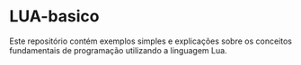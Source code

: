 # LUA-basico
Este repositório contém exemplos simples e explicações sobre os conceitos fundamentais de programação utilizando a linguagem Lua.

